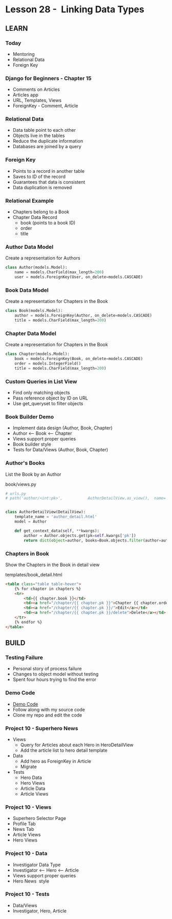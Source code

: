 # Lesson 28 -  Linking Data Types


## LEARN

### Today
* Mentoring
* Relational Data
* Foreign Key


### Django for Beginners - Chapter 15 
- Comments on Articles
- Articles app
- URL, Templates, Views
- ForeignKey - Comment, Article


### Relational Data
* Data table point to each other
* Objects live in the tables
* Reduce the duplicate information
* Databases are joined by a query


### Foreign Key
* Points to a record in another table
* Saves to ID of the record
* Guarantees that data is consistent
* Data duplication is removed


### Relational Example
* Chapters belong to a Book
* Chapter Data Record
    * book  (points to a book ID)
    * order
    * title


### Author Data Model
Create a representation for Authors

```python
class Author(models.Model):
    name = models.CharField(max_length=200)
    user = models.ForeignKey(User, on_delete=models.CASCADE)

```


### Book Data Model
Create a representation for Chapters in the Book

```python
class Book(models.Model):
    author = models.ForeignKey(Author, on_delete=models.CASCADE)
    title = models.CharField(max_length=200)
```


### Chapter Data Model
Create a representation for Chapters in the Book

```python
class Chapter(models.Model):
    book = models.ForeignKey(Book, on_delete=models.CASCADE)
    order = models.IntegerField()
    title = models.CharField(max_length=200)
```


### Custom Queries in List View
* Find only matching objects
* Pass reference object by ID on URL
* Use get_queryset to filter objects


### Book Builder Demo

- Implement data design (Author, Book, Chapter)
- Author <-- Book <-- Chapter
- Views support proper queries
- Book builder style
- Tests for Data/Views (Author, Book, Chapter)


### Author's Books
List the Book by an Author

book/views.py

```python
# urls.py
# path('author/<int:pk>',           AuthorDetailView.as_view(),  name='author_detail'),


class AuthorDetailView(DetailView):
    template_name = 'author_detail.html'
    model = Author

    def get_context_data(self, **kwargs):
        author = Author.objects.get(pk=self.kwargs['pk'])
        return dict(object=author, books=Book.objects.filter(author=author))

```


### Chapters in Book
Show the Chapters in the Book in detail view

templates/book_detail.html

```html
<table class="table table-hover">
    {% for chapter in chapters %}
    <tr>
        <td>{{ chapter.book }}</td>
        <td><a href="/chapter/{{ chapter.pk }}">Chapter {{ chapter.order }} - {{ chapter.title }}</a></td>
        <td><a href="/chapter/{{ chapter.pk }}/">Edit</a></td>
        <td><a href="/chapter/{{ chapter.pk }}/delete">Delete</a></td>
    </tr>
    {% endfor %}
</table>
```



## BUILD

### Testing Failure
* Personal story of process failure
* Changes to object model without testing
* Spent four hours trying to find the error


### Demo Code
* [Demo Code](https://github.com/Mark-Seaman/BACS350/tree/main/week10/BookBuilder)
* Follow along with my source code
* Clone my repo and edit the code


### Project 10 - Superhero News
- Views
    - Query for Articles about each Hero in HeroDetailView
    - Add the article list to hero detail template
- Data
    - Add hero as ForeignKey in Article
    - Migrate
- Tests
    - Hero Data
    - Hero Views
    - Article Data
    - Article Views


### Project 10 - Views
- Superhero Selector Page
- Profile Tab
- News Tab
- Article Views
- Hero Views


### Project 10 - Data
- Investigator Data Type
- Investigator <-- Hero <-- Article
- Views support proper queries
- Hero News  style


### Project 10 - Tests 
-  Data/Views 
- Investigator, Hero, Article


